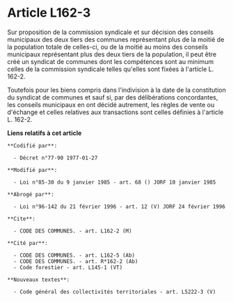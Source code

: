 # Article L162-3

Sur proposition de la commission syndicale et sur décision des conseils municipaux des deux tiers des communes représentant
plus de la moitié de la population totale de celles-ci, ou de la moitié au moins des conseils municipaux représentant plus
des deux tiers de la population, il peut être créé un syndicat de communes dont les compétences sont au minimum celles de la
commission syndicale telles qu'elles sont fixées à l'article L. 162-2.

Toutefois pour les biens compris dans l'indivision à la date de la constitution du syndicat de communes et sauf si, par des
délibérations concordantes, les conseils municipaux en ont décidé autrement, les règles de vente ou d'échange et celles
relatives aux transactions sont celles définies à l'article L. 162-2.

**Liens relatifs à cet article**

	**Codifié par**:

	  - Décret n°77-90 1977-01-27

	**Modifié par**:

	  - Loi n°85-30 du 9 janvier 1985 - art. 68 () JORF 10 janvier 1985

	**Abrogé par**:

	  - Loi n°96-142 du 21 février 1996 - art. 12 (V) JORF 24 février 1996

	**Cite**:

	  - CODE DES COMMUNES. - art. L162-2 (M)

	**Cité par**:

	  - CODE DES COMMUNES. - art. L162-5 (Ab)
	  - CODE DES COMMUNES. - art. R*162-2 (Ab)
	  - Code forestier - art. L145-1 (VT)

	**Nouveaux textes**:

	  - Code général des collectivités territoriales - art. L5222-3 (V)
